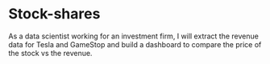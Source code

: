 # Stock-shares

 As a data scientist working for an investment firm, I will extract the revenue data for Tesla and GameStop and build a dashboard to compare the price of the stock vs the revenue.
